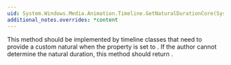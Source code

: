 ```yaml
---
uid: System.Windows.Media.Animation.Timeline.GetNaturalDurationCore(System.Windows.Media.Animation.Clock)
additional_notes.overrides: *content
---
```


<p>This method should be implemented by timeline classes that need to provide a custom natural <xref href="System.Windows.Duration"></xref> when the <xref href="System.Windows.Media.Animation.Timeline.Duration"></xref> property is set to <xref href="System.Windows.Duration.Automatic"></xref>. If the author cannot determine the natural duration, this method should return <xref href="System.Windows.Duration.Automatic"></xref>.</p>


